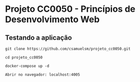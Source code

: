 # Projeto CC0050 - Princípios de Desenvolvimento Web

## Testando a aplicação

```
git clone https://github.com/csamuelsm/projeto_cc0050.git

cd projeto_cc0050

docker-compose up -d

Abrir no navegador: localhost:4005

```
